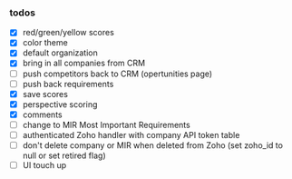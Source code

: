 ### todos
 - [x] red/green/yellow scores
 - [x] color theme
 - [x] default organization
 - [x] bring in all companies from CRM
 - [ ] push competitors back to CRM (opertunities page)
 - [ ] push back requirements
 - [x] save scores
 - [x] perspective scoring
 - [x] comments
 - [ ] change to MIR Most Important Requirements
 - [ ] authenticated Zoho handler with company API token table
 - [ ] don't delete company or MIR when deleted from Zoho (set zoho_id to null or set retired flag)
 - [ ] UI touch up
